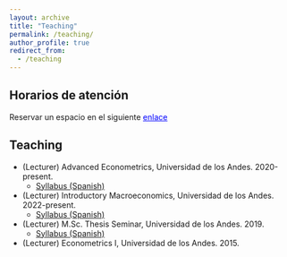 ```yaml
---
layout: archive
title: "Teaching"
permalink: /teaching/
author_profile: true
redirect_from:
  - /teaching
---
```


## Horarios de atención

Reservar un espacio en el siguiente <a href="https://calendly.com/manuelfsb" style="color: blue;">enlace</a>

## Teaching

* (Lecturer) Advanced Econometrics, Universidad de los Andes. 2020-present.
  * [Syllabus (Spanish)](/files/syllabus_Ec_Avanzada_20231.pdf)
* (Lecturer) Introductory Macroeconomics, Universidad de los Andes. 2022-present.
  * [Syllabus (Spanish)](/files/syllabus_Intro_Macro_20231.pdf)
* (Lecturer) M.Sc. Thesis Seminar, Universidad de los Andes. 2019.
  * [Syllabus (Spanish)](/files/syllabus_Seminario_Tesis_PEG-2022-1.pdf)
* (Lecturer) Econometrics I, Universidad de los Andes. 2015.




